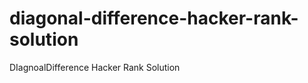 # diagonal-difference-hacker-rank-solution
DIagnoalDifference Hacker Rank Solution
<?php

/*
 * Complete the 'diagonalDifference' function below.
 *
 * The function is expected to return an INTEGER.
 * The function accepts 2D_INTEGER_ARRAY arr as parameter.
 */

function diagonalDifference($arr) {
    // Write your code here
    $n=count($arr);
    $diagonal_1=0;
    $diagonal_2=0;
    for($i=0; $i<$n; $i++){
      $diagonal_1=$diagonal_1+$arr[$i][$i]; 
    }
    
    $j=$n;
     for($i=0; $i<$n; $i++){
       $j--;
      $diagonal_2=$diagonal_2+$arr[$i][$j]; 
    }
    return abs($diagonal_1-$diagonal_2);
}

$fptr = fopen(getenv("OUTPUT_PATH"), "w");

$n = intval(trim(fgets(STDIN)));

$arr = array();

for ($i = 0; $i < $n; $i++) {
    $arr_temp = rtrim(fgets(STDIN));

    $arr[] = array_map('intval', preg_split('/ /', $arr_temp, -1, PREG_SPLIT_NO_EMPTY));
}

$result = diagonalDifference($arr);

fwrite($fptr, $result . "\n");

fclose($fptr);
